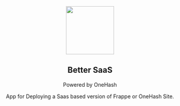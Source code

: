 <div align="center">
    <img src="https://mir-s3-cdn-cf.behance.net/project_modules/fs/4b228024863997.5633b53b3205f.png" height="128">
    <h2>Better SaaS</h2>
    <p align="center">
        <p>Powered by OneHash</p>   </p>
 App for Deploying a Saas based version of Frappe or OneHash Site.

</div>

